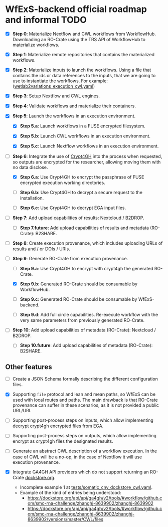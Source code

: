 # WfExS-backend official roadmap and informal TODO

- [x] **Step 0**: Materialize Nextflow and CWL workflows from WorkflowHub. Downloading an RO-Crate using the TRS API of 
WorkflowHub to materialize workflows.

- [x] **Step 1**: Materialize remote repositories that contains the materialized workflows.

- [x] **Step 2**: Materialize inputs to launch the workflows. Using a file that contains the ids or data 
references to the inputs, that we are going to use to instantiate the workflows. For example: 
([wetlab2variations_execution_cwl.yaml](https://github.com/inab/WfExS-backend/blob/main/tests/wetlab2variations_execution_cwl.yaml))

- [x] **Step 3**: Setup Nextflow and CWL engines.

- [x] **Step 4**: Validate workflows and materialize their containers. 

- [x] **Step 5**: Launch the workflows in an execution environment.

  - [x] **Step 5.a**: Launch workflows in a FUSE encrypted filesystem.
  
  - [x] **Step 5.b**: Launch CWL workflows in an execution environment.
  
  - [x] **Step 5.c**: Launch Nextflow workflows in an execution environment.

- [ ] **Step 6**: Integrate the use of [Crypt4GH](https://crypt4gh.readthedocs.io/en/latest/) into the process when requested, so outputs are encrypted for the researcher, allowing moving them with no data disclose.

  - [x] **Step 6.a**: Use Crypt4GH to encrypt the passphrase of FUSE encrypted execution working directories.

  - [ ] **Step 6.b**: Use Crypt4GH to decrypt a secure request to the installation.

  - [ ] **Step 6.c**: Use Crypt4GH to decrypt EGA input files.

- [ ] **Step 7**: Add upload capabilities of results: Nextcloud / B2DROP.
  
  - [ ] **Step 7.future**: Add upload capabilities of results and metadata (RO-Crate): B2SHARE.

- [ ] **Step 8**: Create execution provenance, which includes uploading URLs of results and / or DOIs / URIs.

- [ ] **Step 9**: Generate RO-Crate from execution provenance.

  - [ ] **Step 9.a**: Use Crypt4GH to encrypt with crypt4gh the generated RO-Crate.

  - [x] **Step 9.b**: Generated RO-Crate should be consumable by WorkflowHub.

  - [ ] **Step 9.c**: Generated RO-Crate should be consumable by WfExS-backend.
  
  - [ ] **Step 9.d**: Add full circle capabilities. Re-execute workflow with the very same parameters from previously generated RO-Crate.

- [ ] **Step 10**: Add upload capabilities of metadata (RO-Crate): Nextcloud / B2DROP.

  - [ ] **Step 10.future**: Add upload capabilities of metadata (RO-Crate): B2SHARE.


## Other features

- [ ] Create a JSON Schema formally describing the different configuration files.

- [x] Supporting `file` protocol and lean and mean paths, so WfExS can be used with local routes and paths. The main drawback is that RO-Crate provenance can suffer in these scenarios, as it is not provided a public URL/URI.

- [ ] Supporting post-process steps on inputs, which allow implementing decrypt crypt4gh encrypted files from EGA.

- [ ] Supporting post-process steps on outputs, which allow implementing encrypt as crypt4gh files the designated results.

- [ ] Generate an abstract CWL description of a workflow execution. In the case of CWL will be a no-op, in the case of Nextflow it will use execution provenance.

- [x] Integrate GA4GH API providers which do not support returning an RO-Crate [dockstore.org](https://dockstore.org/search?searchMode=files).
  - Incomplete example 1 at [tests/somatic_cnv_dockstore_cwl.yaml](tests/somatic_cnv_dockstore_cwl.yaml).
  - Example of the kind of entries being understood:
    - https://dockstore.org/api/api/ga4gh/v2/tools/#workflow/github.com/smc-rna-challenge/zhanghj-8639902/zhanghj-8639902
    - https://dockstore.org/api/api/ga4gh/v2/tools/#workflow/github.com/smc-rna-challenge/zhanghj-8639902/zhanghj-8639902/versions/master/CWL/files

